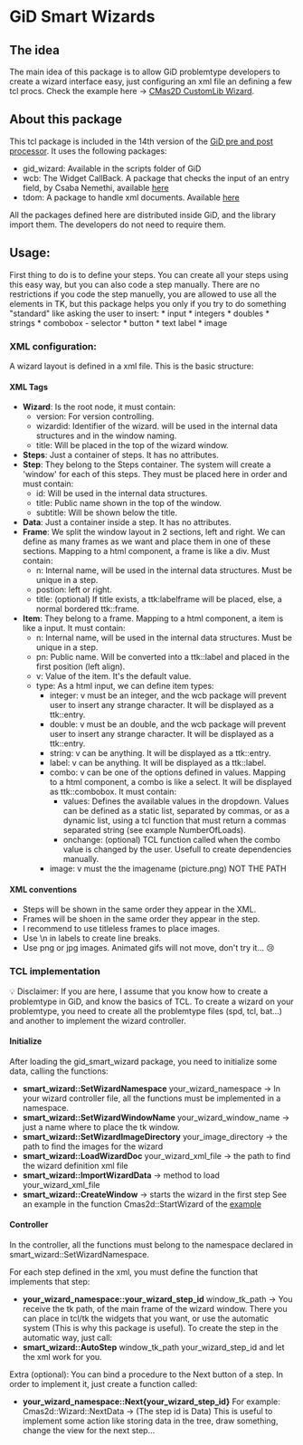 # GiD Smart Wizards

## The idea
The main idea of this package is to allow GiD problemtype developers to create a wizard interface easy, just configuring an xml file an defining a few tcl procs. Check the example here -> [CMas2D CustomLib Wizard](https://github.com/GiDHome/cmas2d_customlib_wizard).

## About this package
This tcl package is included in the 14th version of the [GiD pre and post processor](http://www.gidhome.com). 
It uses the following packages:
* gid_wizard: Available in the scripts folder of GiD
* wcb: The Widget CallBack. A package that checks the input of an entry field, by Csaba Nemethi, available [here](http://www.nemethi.de/wcb/wcbRef.html)
* tdom: A package to handle xml documents. Available [here](http://tdom.github.io)

All the packages defined here are distributed inside GiD, and the library import them. The developers do not need to require them.

## Usage:
First thing to do is to define your steps. You can create all your steps using this easy way, but you can also code a step manually. There are no restrictions if you code the step manuelly, you are allowed to use all the elements in TK, but this package helps you only if you try to do something "standard" like asking the user to insert:
    * input
        * integers
        * doubles
        * strings
    * combobox - selector
    * button
    * text label
    * image
    
### XML configuration:
A wizard layout is defined in a xml file. This is the basic structure:

#### XML Tags
* **Wizard**: Is the root node, it must contain:
  * version: For version controlling.
  * wizardid: Identifier of the wizard. will be used in the internal data structures and in the window naming.
  * title: Will be placed in the top of the wizard window.
* **Steps**: Just a container of steps. It has no attributes.
* **Step**: They belong to the Steps container. The system will create a 'window' for each of this steps. They must be placed here in order and must contain:
  * id: Will be used in the internal data structures.
  * title: Public name shown in the top of the window.
  * subtitle: Will be shown below the title.
* **Data**: Just a container inside a step. It has no attributes.
* **Frame**: We split the window layout in 2 sections, left and right. We can define as many frames as we want and place them in one of these sections. Mapping to a html component, a frame is like a div. Must contain:
  * n: Internal name, will be used in the internal data structures. Must be unique in a step.
  * postion: left or right.
  * title: (optional) If title exists, a ttk:labelframe will be placed, else, a normal bordered ttk::frame.
* **Item**: They belong to a frame. Mapping to a html component, a item is like a input. It must contain:
  * n: Internal name, will be used in the internal data structures. Must be unique in a step.
  * pn: Public name. Will be converted into a ttk::label and placed in the first position (left align).
  * v: Value of the item. It's the default value.
  * type: As a html input, we can define item types:
    * integer: v must be an integer, and the wcb package will prevent user to insert any strange character. It will be displayed as a ttk::entry.
    * double: v must be an double, and the wcb package will prevent user to insert any strange character. It will be displayed as a ttk::entry.
    * string: v can be anything. It will be displayed as a ttk::entry.
    * label: v can be anything. It will be displayed as a ttk::label.
    * combo: v can be one of the options defined in values. Mapping to a html component, a combo is like a select. It will be displayed as ttk::combobox. It must contain:
      * values: Defines the available values in the dropdown. Values can be defined as a static list, separated by commas, or as a dynamic list, using a tcl function that must return a commas separated string (see example NumberOfLoads).
      * onchange: (optional) TCL function called when the combo value is changed by the user. Usefull to create dependencies manually.
    * image: v must the the imagename (picture.png) NOT THE PATH

#### XML conventions

* Steps will be shown in the same order they appear in the XML.
* Frames will be shoen in the same order they appear in the step.
* I recommend to use titleless frames to place images.
* Use \n in labels to create line breaks.
* Use png or jpg images. Animated gifs will not move, don't try it... :cry:

### TCL implementation

:bulb: Disclaimer: If you are here, I assume that you know how to create a problemtype in GiD, and know the basics of TCL.
To create a wizard on your problemtype, you need to create all the problemtype files (spd, tcl, bat...) and another to implement the wizard controller.

#### Initialize
After loading the gid_smart_wizard package, you need to initialize some data, calling the functions:
* **smart_wizard::SetWizardNamespace** your_wizard_namespace -> In your wizard controller file, all the functions must be implemented in a namespace.
* **smart_wizard::SetWizardWindowName** your_wizard_window_name -> just a name where to place the tk window.
* **smart_wizard::SetWizardImageDirectory** your_image_directory -> the path to find the images for the wizard
* **smart_wizard::LoadWizardDoc** your_wizard_xml_file -> the path to find the wizard definition xml file
* **smart_wizard::ImportWizardData** -> method to load your_wizard_xml_file
* **smart_wizard::CreateWindow** -> starts the wizard in the first step
See an example in the function Cmas2d::StartWizard of the [example](https://github.com/GiDHome/cmas2d_customlib_wizard)

#### Controller
In the controller, all the functions must belong to the namespace declared in smart_wizard::SetWizardNamespace.

For each step defined in the xml, you must define the function that implements that step:
* **your_wizard_namespace::your_wizard_step_id** window_tk_path -> You receive the tk path, of the main frame of the wizard window. There you can place in tcl/tk the widgets that you want, or use the automatic system (This is why this package is useful).
To create the step in the automatic way, just call:
* **smart_wizard::AutoStep** window_tk_path your_wizard_step_id and let the xml work for you.

Extra (optional):
You can bind a procedure to the Next button of a step. In order to implement it, just create a function called:
* **your_wizard_namespace::Next{your_wizard_step_id}**
For example: Cmas2d::Wizard::NextData -> (The step id is Data)
This is useful to implement some action like storing data in the tree, draw something, change the view for the next step...
